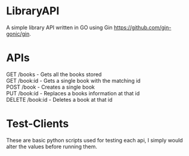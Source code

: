 # LibraryAPI
A simple library API written in GO using Gin https://github.com/gin-gonic/gin.

# APIs
GET /books - Gets all the books stored <br />
GET /book:id - Gets a single book with the matching id <br />
POST /book - Creates a single book <br />
PUT /book:id - Replaces a books information at that id <br />
DELETE /book:id - Deletes a book at that id <br />

# Test-Clients
These are basic python scripts used for testing each api, I simply would alter the values before running them.